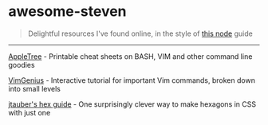 # awesome-steven
> Delightful resources I've found online, in the style of [this node](https://github.com/sindresorhus/awesome-nodejs) guide

---

[AppleTree](https://appletree.or.kr/quick_reference_cards/Unix-Linux/) - Printable cheat sheets on BASH, VIM and other command line goodies

[VimGenius](http://www.vimgenius.com/) - Interactive tutorial for important Vim commands, broken down into small levels

[jtauber's hex guide](https://jtauber.github.io/articles/css-hexagon.html) - One surprisingly clever way to make hexagons in CSS with just one <div>
